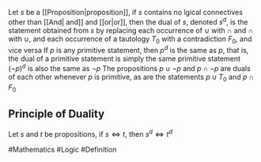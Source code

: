 Let $s$ be a [[Proposition|proposition]], if $s$ contains no lgical connectives other than [[And| and]] and [[or|or]], then the dual of $s$, denoted $s ^{d}$, is the statement obtained from $s$ by replacing each occurrence of $\cup$ with $\cap$ and $\cap$ with $\cup$, and each occurrence of a tautology $T_{0}$ with a contradiction $F_{0}$, and vice versa
If $p$ is any primitive statement, then $p^{d}$ is the same as $p$, that is, the dual of a primitive statement is simply the same primitive statement
$(\neg p)^{d}$ is also the same as $\neg p$
The propositions $p \cup \neg p$ and $p \cap \neg p$ are duals of each other whenever $p$ is primitive, as are the statements $p \cup T_{0}$ and $p\cap F_{0}$
## Principle of Duality
Let $s$ and $t$ be propositions, if $s\iff t$, then $s^{d}\iff t^{d}$

#Mathematics #Logic #Definition 